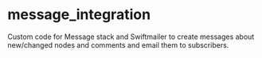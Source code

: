 # message_integration
Custom code for Message stack and Swiftmailer to create messages about new/changed nodes and comments and email them to subscribers.
